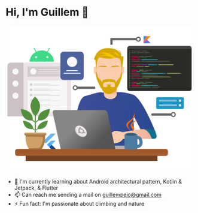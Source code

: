 # Hi, I'm Guillem 🤘

<!--
**GuillemPejo/GuillemPejo** is a ✨ _special_ ✨ repository because its `README.md` (this file) appears on your GitHub profile.
-->
 <a href="https://guillempejo.github.io/">
<img src="https://github.com/GuillemPejo/guillempejo.github.io/blob/master/img/cover.svg" alt="drawing" width="500"/>
</a>


- 🌱 I'm currently learning about Android architectural pattern, Kotlin & Jetpack, & Flutter
- 📫 Can reach me sending a mail on guillempejo@gmail.com
- ⚡ Fun fact: I'm passionate about climbing and nature


